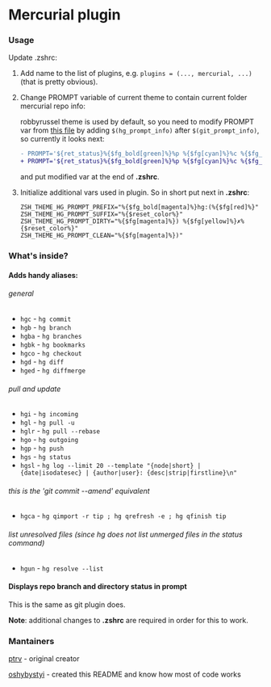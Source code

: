 # Mercurial plugin
### Usage
Update .zshrc:

1. Add name to the list of plugins, e.g. `plugins = (..., mercurial, ...)`
   (that is pretty obvious).
2. Change PROMPT variable of current theme to contain current folder mercurial repo info:

   robbyrussel theme is used by default, so you need to modify PROMPT var
   from [this file](https://github.com/robbyrussell/oh-my-zsh/blob/master/themes/robbyrussell.zsh-theme)
   by adding `$(hg_prompt_info)` after `$(git_prompt_info)`, so currently it
   looks next:

   ```diff
   - PROMPT='${ret_status}%{$fg_bold[green]%}%p %{$fg[cyan]%}%c %{$fg_bold[blue]%}$(git_prompt_info)%{$fg_bold[blue]%} % %{$reset_color%}'
   + PROMPT='${ret_status}%{$fg_bold[green]%}%p %{$fg[cyan]%}%c %{$fg_bold[blue]%}$(git_prompt_info)$(hg_prompt_info)%{$fg_bold[blue]%} % %{$reset_color%}'
   ```
   
   and put modified var at the end of **.zshrc**.
3. Initialize additional vars used in plugin. So in short put next in **.zshrc**:
   
   ```
   ZSH_THEME_HG_PROMPT_PREFIX="%{$fg_bold[magenta]%}hg:(%{$fg[red]%}"
   ZSH_THEME_HG_PROMPT_SUFFIX="%{$reset_color%}"
   ZSH_THEME_HG_PROMPT_DIRTY="%{$fg[magenta]%}) %{$fg[yellow]%}✗%{$reset_color%}"
   ZSH_THEME_HG_PROMPT_CLEAN="%{$fg[magenta]%})"
   ```

### What's inside?
#### Adds handy aliases:
###### general
* `hgc` - `hg commit`
* `hgb` - `hg branch`
* `hgba` - `hg branches`
* `hgbk` - `hg bookmarks`
* `hgco` - `hg checkout`
* `hgd`  - `hg diff`
* `hged` - `hg diffmerge`

###### pull and update
* `hgi` - `hg incoming`
* `hgl` - `hg pull -u`
* `hglr` - `hg pull --rebase`
* `hgo` - `hg outgoing`
* `hgp` - `hg push`
* `hgs` - `hg status`
* `hgsl` - `hg log --limit 20 --template "{node|short} | {date|isodatesec} | {author|user}: {desc|strip|firstline}\n"`

###### this is the 'git commit --amend' equivalent
* `hgca` - `hg qimport -r tip ; hg qrefresh -e ; hg qfinish tip`

###### list unresolved files (since hg does not list unmerged files in the status command)
* `hgun` - `hg resolve --list`

#### Displays repo branch and directory status in prompt
This is the same as git plugin does.

**Note**: additional changes to **.zshrc** are required in order for this to
work.

### Mantainers
[ptrv](https://github.com/ptrv) - original creator

[oshybystyi](https://github.com/oshybystyi) - created this README and know how most of code works
